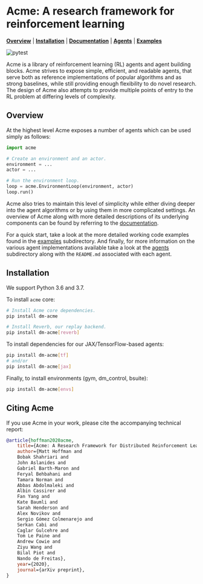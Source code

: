 # Acme: A research framework for reinforcement learning

**[Overview](#overview)** | **[Installation](#installation)** | **[Documentation]** | **[Agents]** | **[Examples]**

![pytest](https://github.com/deepmind/acme/workflows/pytest/badge.svg)

Acme is a library of reinforcement learning (RL) agents and agent building
blocks. Acme strives to expose simple, efficient, and readable agents, that
serve both as reference implementations of popular algorithms and as strong
baselines, while still providing enough flexibility to do novel research. The
design of Acme also attempts to provide multiple points of entry to the RL
problem at differing levels of complexity.

## Overview

At the highest level Acme exposes a number of agents which can be used simply as
follows:

```python
import acme

# Create an environment and an actor.
environment = ...
actor = ...

# Run the environment loop.
loop = acme.EnvironmentLoop(environment, actor)
loop.run()
```

Acme also tries to maintain this level of simplicity while either diving deeper
into the agent algorithms or by using them in more complicated settings. An
overview of Acme along with more detailed descriptions of its underlying
components can be found by referring to the [documentation][Documentation].

For a quick start, take a look at the more detailed working code examples found
in the [examples][Examples] subdirectory. And finally, for more information on the various
agent implementations available take a look at the [agents][Agents] subdirectory
along with the `README.md` associated with each agent.

## Installation

We support Python 3.6 and 3.7.

To install `acme` core:

```bash
# Install Acme core dependencies.
pip install dm-acme

# Install Reverb, our replay backend.
pip install dm-acme[reverb]
```

To install dependencies for our JAX/TensorFlow-based agents:

```bash
pip install dm-acme[tf]
# and/or
pip install dm-acme[jax]
```

Finally, to install environments (gym, dm_control, bsuite):

```bash
pip install dm-acme[envs]
```


## Citing Acme

If you use Acme in your work, please cite the accompanying technical report:

```bibtex
@article{hoffman2020acme,
    title={Acme: A Research Framework for Distributed Reinforcement Learning},
    author={Matt Hoffman and
    Bobak Shahriari and
    John Aslanides and
    Gabriel Barth-Maron and
    Feryal Behbahani and
    Tamara Norman and
    Abbas Abdolmaleki and
    Albin Cassirer and
    Fan Yang and
    Kate Baumli and
    Sarah Henderson and
    Alex Novikov and
    Sergio Gómez Colmenarejo and
    Serkan Cabi and
    Caglar Gulcehre and
    Tom Le Paine and
    Andrew Cowie and
    Ziyu Wang and
    Bilal Piot and
    Nando de Freitas},
    year={2020},
    journal={arXiv preprint},
}
```

[Documentation]: docs/index.md
[Examples]: examples/
[Agents]: acme/agents/
[Reverb]: https://github.com/deepmind/reverb
